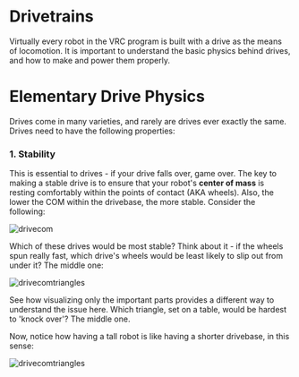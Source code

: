 # Drivetrains

Virtually every robot in the VRC program is built with a drive as the means of locomotion. It is important to understand the basic physics behind drives, and how to make and power them properly.

# Elementary Drive Physics

Drives come in many varieties, and rarely are drives ever exactly the same. Drives need to have the following properties:

### 1. Stability
This is essential to drives - if your drive falls over, game over. The key to making a stable drive is to ensure that your robot's **center of mass** is resting comfortably within the points of contact (AKA wheels). Also, the lower the COM within the drivebase, the more stable. Consider the following:

![drivecom](_media/drivetrains/drives-COM.png)

Which of these drives would be most stable? Think about it - if the wheels spun really fast, which drive's wheels would be least likely to slip out from under it? The middle one:

![drivecomtriangles](_media/drivetrains/drives-COM-triangles.png)

See how visualizing only the important parts provides a different way to understand the issue here. Which triangle, set on a table, would be hardest to 'knock over'? The middle one.

Now, notice how having a tall robot is like having a shorter drivebase, in this sense:

![drivecomtriangles](_media/drivetrains/wonky-drives.png)